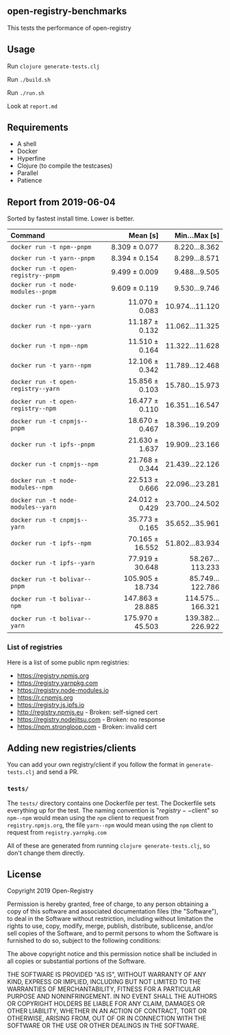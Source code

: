 ## open-registry-benchmarks

This tests the performance of open-registry

## Usage

Run `clojure generate-tests.clj`

Run `./build.sh`

Run `./run.sh`

Look at `report.md`

## Requirements

- A shell
- Docker
- Hyperfine
- Clojure (to compile the testcases)
- Parallel
- Patience

<!-- REPORT -->
## Report from 2019-06-04

Sorted by fastest install time. Lower is better.


| Command | Mean [s] | Min…Max [s] |
|:---|---:|---:|
| `docker run -t npm--pnpm` | 8.309 ± 0.077 | 8.220…8.362 |
| `docker run -t yarn--pnpm` | 8.394 ± 0.154 | 8.299…8.571 |
| `docker run -t open-registry--pnpm` | 9.499 ± 0.009 | 9.488…9.505 |
| `docker run -t node-modules--pnpm` | 9.609 ± 0.119 | 9.530…9.746 |
| `docker run -t yarn--yarn` | 11.070 ± 0.083 | 10.974…11.120 |
| `docker run -t npm--yarn` | 11.187 ± 0.132 | 11.062…11.325 |
| `docker run -t npm--npm` | 11.510 ± 0.164 | 11.322…11.628 |
| `docker run -t yarn--npm` | 12.106 ± 0.342 | 11.789…12.468 |
| `docker run -t open-registry--yarn` | 15.856 ± 0.103 | 15.780…15.973 |
| `docker run -t open-registry--npm` | 16.477 ± 0.110 | 16.351…16.547 |
| `docker run -t cnpmjs--pnpm` | 18.670 ± 0.467 | 18.396…19.209 |
| `docker run -t ipfs--pnpm` | 21.630 ± 1.637 | 19.909…23.166 |
| `docker run -t cnpmjs--npm` | 21.768 ± 0.344 | 21.439…22.126 |
| `docker run -t node-modules--npm` | 22.513 ± 0.666 | 22.096…23.281 |
| `docker run -t node-modules--yarn` | 24.012 ± 0.429 | 23.700…24.502 |
| `docker run -t cnpmjs--yarn` | 35.773 ± 0.165 | 35.652…35.961 |
| `docker run -t ipfs--npm` | 70.165 ± 16.552 | 51.802…83.934 |
| `docker run -t ipfs--yarn` | 77.919 ± 30.648 | 58.267…113.233 |
| `docker run -t bolivar--pnpm` | 105.905 ± 18.734 | 85.749…122.786 |
| `docker run -t bolivar--npm` | 147.863 ± 28.885 | 114.575…166.321 |
| `docker run -t bolivar--yarn` | 175.970 ± 45.503 | 139.382…226.922 |
<!-- REPORT_END -->

### List of registries

Here is a list of some public npm registries:

- https://registry.npmjs.org
- https://registry.yarnpkg.com
- https://registry.node-modules.io
- https://r.cnpmjs.org
- https://registry.js.ipfs.io
- http://registry.npmjs.eu - Broken: self-signed cert
- https://registry.nodejitsu.com - Broken: no response
- https://npm.strongloop.com - Broken: invalid cert

## Adding new registries/clients

You can add your own registry/client if you follow the format in
`generate-tests.clj` and send a PR.

### `tests/`

The `tests/` directory contains one Dockerfile per test. The Dockerfile
sets everything up for the test. The naming convention is "$registry--$client"
so `npm--npm` would mean using the `npm` client to request from `registry.npmjs.org`,
the file `yarn--npm` would mean using the `npm` client to request from `registry.yarnpkg.com`

All of these are generated from running `clojure generate-tests.clj`, so don't
change them directly.

## License

Copyright 2019 Open-Registry

Permission is hereby granted, free of charge, to any person obtaining a copy of this software and associated documentation files (the "Software"), to deal in the Software without restriction, including without limitation the rights to use, copy, modify, merge, publish, distribute, sublicense, and/or sell copies of the Software, and to permit persons to whom the Software is furnished to do so, subject to the following conditions:

The above copyright notice and this permission notice shall be included in all copies or substantial portions of the Software.

THE SOFTWARE IS PROVIDED "AS IS", WITHOUT WARRANTY OF ANY KIND, EXPRESS OR IMPLIED, INCLUDING BUT NOT LIMITED TO THE WARRANTIES OF MERCHANTABILITY, FITNESS FOR A PARTICULAR PURPOSE AND NONINFRINGEMENT. IN NO EVENT SHALL THE AUTHORS OR COPYRIGHT HOLDERS BE LIABLE FOR ANY CLAIM, DAMAGES OR OTHER LIABILITY, WHETHER IN AN ACTION OF CONTRACT, TORT OR OTHERWISE, ARISING FROM, OUT OF OR IN CONNECTION WITH THE SOFTWARE OR THE USE OR OTHER DEALINGS IN THE SOFTWARE.
